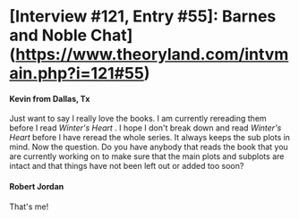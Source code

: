 # [Interview #121, Entry #55]: Barnes and Noble Chat](https://www.theoryland.com/intvmain.php?i=121#55)

#### Kevin from Dallas, Tx

Just want to say I really love the books. I am currently rereading them before I read
*Winter's Heart*
. I hope I don't break down and read
*Winter's Heart*
before I have reread the whole series. It always keeps the sub plots in mind. Now the question. Do you have anybody that reads the book that you are currently working on to make sure that the main plots and subplots are intact and that things have not been left out or added too soon?

#### Robert Jordan

That's me!

